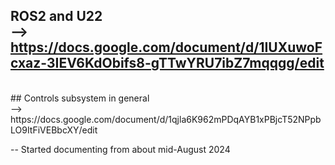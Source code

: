 ## ROS2 and U22 <br> -->   https://docs.google.com/document/d/1IUXuwoFcxaz-3IEV6KdObifs8-gTTwYRU7ibZ7mqqgg/edit
<br>
## Controls subsystem in general <br> -->   https://docs.google.com/document/d/1qjla6K962mPDqAYB1xPBjcT52NPpbLO9ItFiVEBbcXY/edit


-- Started documenting from about mid-August 2024
